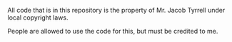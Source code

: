 All code that is in this repository is the property of Mr. Jacob Tyrrell under local copyright laws. 

People are allowed to use the code for this, but must be credited to me.
